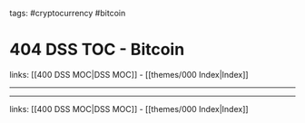 tags: #cryptocurrency #bitcoin 

# 404 DSS TOC - Bitcoin

links: [[400 DSS MOC|DSS MOC]] - [[themes/000 Index|Index]]

---



---
links: [[400 DSS MOC|DSS MOC]] - [[themes/000 Index|Index]]